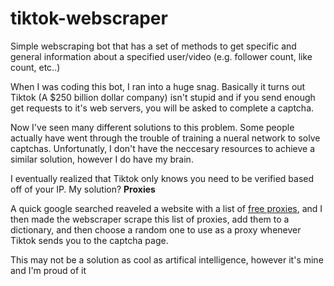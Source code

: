# tiktok-webscraper

Simple webscraping bot that has a set of methods to get specific and general information about a specified user/video (e.g. follower count, like count, etc..)




When I was coding this bot, I ran into a huge snag. Basically it turns out Tiktok (A $250 billion dollar company) isn't stupid and if you send enough get requests to it's web servers, you will be asked to complete a captcha.

Now I've seen many different solutions to this problem. Some people actually have went through the trouble of training a nueral network to solve captchas. Unfortunatly, I don't have the neccesary resources to achieve a similar solution, however I do have my brain.

I eventually realized that Tiktok only knows you need to be verified based off of your IP. My solution? **Proxies**

A quick google searched reaveled a website with a list of [free proxies](https://free-proxy-list.net/), and I then made the webscraper scrape this list of proxies, add them to a dictionary, and then choose a random one to use as a proxy whenever Tiktok sends you to the captcha page.

This may not be a solution as cool as artifical intelligence, however it's mine and I'm proud of it 
